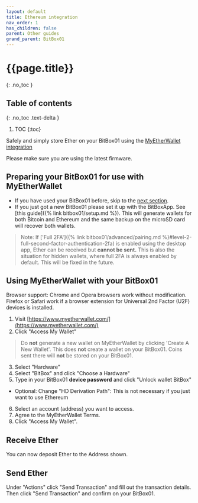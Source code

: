 ```yaml
---
layout: default
title: Ethereum integration
nav_order: 1
has_children: false
parent: Other guides
grand_parent: BitBox01
---
```

# {{page.title}}
{: .no_toc }

## Table of contents
{: .no_toc .text-delta }

1. TOC
{:toc}


Safely and simply store Ether on your BitBox01 using the [MyEtherWallet integration](https://www.myetherwallet.com/)

Please make sure you are using the latest firmware.

## Preparing your BitBox01 for use with MyEtherWallet
- If you have used your BitBox01 before, skip to the [next section](#using-myetherwallet-with-your-bitbox01).
- If you just got a new BitBox01 please set it up with the BitBoxApp. See [this guide]({% link bitbox01/setup.md %}). This will generate wallets for both Bitcoin and Ethereum and the same backup on the microSD card will recover both wallets.

> Note: If ['Full 2FA']({% link bitbox01/advanced/pairing.md %}#level-2-full-second-factor-authentication-2fa) is enabled using the desktop app, Ether can be received but **cannot be sent.** This is also the situation for hidden wallets, where full 2FA is always enabled by default. This will be fixed in the future.



## Using MyEtherWallet with your BitBox01
Browser support: Chrome and Opera browsers work without modification. Firefox or Safari work if a browser extension for Universal 2nd Factor (U2F) devices is installed.

1. Visit [https://www.myetherwallet.com/](https://www.myetherwallet.com/)
2. Click "Access My Wallet"

> Do **not** generate a new wallet on MyEtherWallet by clicking 'Create A New Wallet'. This does **not** create a wallet on your BitBox01. Coins sent there will **not** be stored on your BitBox01.

3. Select "Hardware"
4. Select "BitBox" and click "Choose a Hardware"
5. Type in your BitBox01 **device password** and click "Unlock wallet BitBox"
- Optional: Change "HD Derivation Path": This is not necessary if you just want to use Ethereum
6. Select an account (address) you want to access.
7. Agree to the MyEtherWallet Terms.
8. Click "Access My Wallet".


## Receive Ether
You can now deposit Ether to the Address shown.

## Send Ether
Under "Actions" click "Send Transaction" and fill out the transaction details. Then click "Send Transaction" and confirm on your BitBox01.
